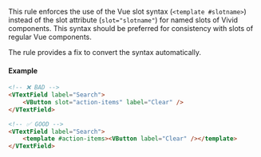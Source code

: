 This rule enforces the use of the Vue slot syntax (`<template #slotname>`) instead of the slot attribute (`slot="slotname"`) for named slots of Vivid components.
This syntax should be preferred for consistency with slots of regular Vue components.

The rule provides a fix to convert the syntax automatically.

#### Example

```html
<!-- ❌ BAD -->
<VTextField label="Search">
	<VButton slot="action-items" label="Clear" />
</VTextField>

<!-- ✅ GOOD -->
<VTextField label="Search">
	<template #action-items><VButton label="Clear" /></template>
</VTextField>
```
